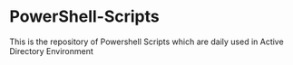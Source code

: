 # PowerShell-Scripts
This is the repository of Powershell Scripts which are daily used in Active Directory Environment
